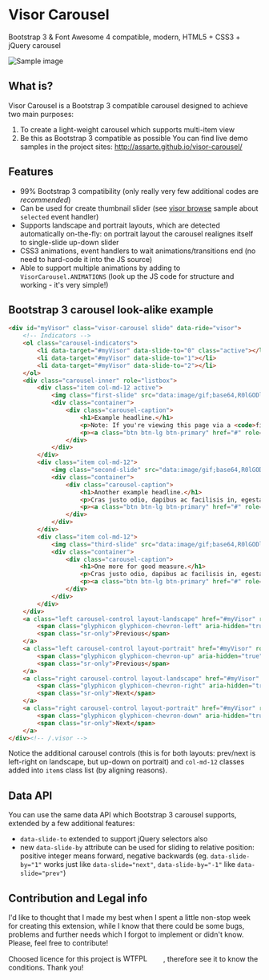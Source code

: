# Visor Carousel
Bootstrap 3 &amp; Font Awesome 4 compatible, modern, HTML5 + CSS3 + jQuery carousel

![Sample image](http://assarte.github.io/visor-carousel/images/visor-browse-sample.png)

## What is?
Visor Carousel is a Bootstrap 3 compatible carousel designed to achieve two main purposes:
1. To create a light-weight carousel which supports multi-item view
2. Be this as Bootstrap 3 compatible as possible
You can find live demo samples in the project sites: http://assarte.github.io/visor-carousel/

## Features
* 99% Bootstrap 3 compatibility (only really very few additional codes are _recommended_)
* Can be used for create thumbnail slider (see [visor browse](http://assarte.github.io/visor-carousel/samples/visor-browse.html) sample about `selected` event handler)
* Supports landscape and portrait layouts, which are detected automatically on-the-fly: on portrait layout the carousel realignes itself to single-slide up-down slider
* CSS3 animations, event handlers to wait animations/transitions end (no need to hard-code it into the JS source)
* Able to support multiple animations by adding to `VisorCarousel.ANIMATIONS` (look up the JS code for structure and working - it's very simple!)

## Bootstrap 3 carousel look-alike example
```HTML
<div id="myVisor" class="visor-carousel slide" data-ride="visor">
	<!-- Indicators -->
	<ol class="carousel-indicators">
		<li data-target="#myVisor" data-slide-to="0" class="active"></li>
		<li data-target="#myVisor" data-slide-to="1"></li>
		<li data-target="#myVisor" data-slide-to="2"></li>
	</ol>
	<div class="carousel-inner" role="listbox">
		<div class="item col-md-12 active">
			<img class="first-slide" src="data:image/gif;base64,R0lGODlhAQABAIAAAHd3dwAAACH5BAAAAAAALAAAAAABAAEAAAICRAEAOw==" alt="First slide">
			<div class="container">
				<div class="carousel-caption">
					<h1>Example headline.</h1>
					<p>Note: If you're viewing this page via a <code>file://</code> URL, the "next" and "previous" Glyphicon buttons on the left and right might not load/display properly due to web browser security rules.</p>
					<p><a class="btn btn-lg btn-primary" href="#" role="button">Sign up today</a></p>
				</div>
			</div>
		</div>
		<div class="item col-md-12">
			<img class="second-slide" src="data:image/gif;base64,R0lGODlhAQABAIAAAHd3dwAAACH5BAAAAAAALAAAAAABAAEAAAICRAEAOw==" alt="Second slide">
			<div class="container">
				<div class="carousel-caption">
					<h1>Another example headline.</h1>
					<p>Cras justo odio, dapibus ac facilisis in, egestas eget quam. Donec id elit non mi porta gravida at eget metus. Nullam id dolor id nibh ultricies vehicula ut id elit.</p>
					<p><a class="btn btn-lg btn-primary" href="#" role="button">Learn more</a></p>
				</div>
			</div>
		</div>
		<div class="item col-md-12">
			<img class="third-slide" src="data:image/gif;base64,R0lGODlhAQABAIAAAHd3dwAAACH5BAAAAAAALAAAAAABAAEAAAICRAEAOw==" alt="Third slide">
			<div class="container">
				<div class="carousel-caption">
					<h1>One more for good measure.</h1>
					<p>Cras justo odio, dapibus ac facilisis in, egestas eget quam. Donec id elit non mi porta gravida at eget metus. Nullam id dolor id nibh ultricies vehicula ut id elit.</p>
					<p><a class="btn btn-lg btn-primary" href="#" role="button">Browse gallery</a></p>
				</div>
			</div>
		</div>
	</div>
	<a class="left carousel-control layout-landscape" href="#myVisor" role="button" data-slide="prev">
		<span class="glyphicon glyphicon-chevron-left" aria-hidden="true"></span>
		<span class="sr-only">Previous</span>
	</a>
	<a class="left carousel-control layout-portrait" href="#myVisor" role="button" data-slide="prev">
		<span class="glyphicon glyphicon-chevron-up" aria-hidden="true"></span>
		<span class="sr-only">Previous</span>
	</a>
	<a class="right carousel-control layout-landscape" href="#myVisor" role="button" data-slide="next">
		<span class="glyphicon glyphicon-chevron-right" aria-hidden="true"></span>
		<span class="sr-only">Next</span>
	</a>
	<a class="right carousel-control layout-portrait" href="#myVisor" role="button" data-slide="next">
		<span class="glyphicon glyphicon-chevron-down" aria-hidden="true"></span>
		<span class="sr-only">Next</span>
	</a>
</div><!-- /.visor -->
```
Notice the additional carousel controls (this is for both layouts: prev/next is left-right on landscape, but up-down on portrait) and `col-md-12` classes added into `item`s class list (by aligning reasons).

## Data API
You can use the same data API which Bootstrap 3 carousel supports, extended by a few additional features:
* `data-slide-to` extended to support jQuery selectors also
* new `data-slide-by` attribute can be used for sliding to relative position: positive integer means forward, negative backwards (eg. `data-slide-by="1"` works just like `data-slide="next"`, `data-slide-by="-1"` like `data-slide="prev"`)

## Contribution and Legal info
I'd like to thought that I made my best when I spent a little non-stop week for creating this extension, while I know that there could be some bugs, problems and further needs which I forgot to implement or didn't know. Please, feel free to contribute!

Choosed licence for this project is <a href="http://www.wtfpl.net/"><img
       src="http://www.wtfpl.net/wp-content/uploads/2012/12/wtfpl-badge-4.png"
       width="80" height="15" alt="WTFPL" /></a>, therefore see it to know the conditions. Thank you!
